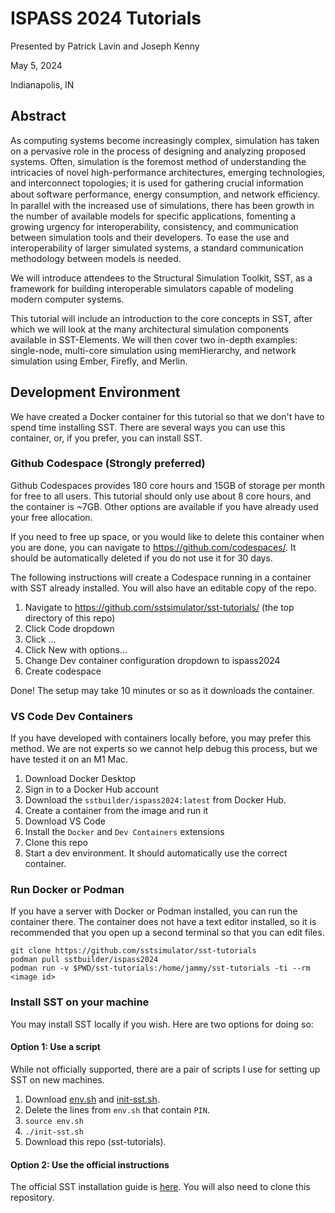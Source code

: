 # ISPASS 2024 Tutorials

Presented by Patrick Lavin and Joseph Kenny

May 5, 2024

Indianapolis, IN

## Abstract

As computing systems become increasingly complex, simulation has taken on a pervasive role in the process of designing and analyzing proposed systems.
Often, simulation is the foremost method of understanding the intricacies of novel high-performance architectures, emerging technologies, and interconnect topologies; it is used for gathering crucial information about software performance, energy consumption, and network eﬀiciency.
In parallel with the increased use of simulations, there has been growth in the number of available models for specific applications, fomenting a growing urgency for interoperability, consistency, and communication between simulation tools and their developers.
To ease the use and interoperability of larger simulated systems, a standard communication methodology between models is needed.

We will introduce attendees to the Structural Simulation Toolkit, SST, as a framework for building interoperable simulators capable of modeling modern computer systems.

This tutorial will include an introduction to the core concepts in SST, after which we will look at the many architectural simulation components available in SST-Elements. We will then cover two in-depth examples: single-node, multi-core simulation using memHierarchy, and network simulation using Ember, Firefly, and Merlin.


## Development Environment

We have created a Docker container for this tutorial so that we don't have to spend time installing SST. There are several ways you can use this container, or, if you prefer, you can install SST.

### Github Codespace (Strongly preferred)

Github Codespaces provides 180 core hours and 15GB of storage per month for free to all users. This tutorial should only use about 8 core hours, and the container is ~7GB. Other options are available if you have already used your free allocation.

If you need to free up space, or you would like to delete this container when you are done, you can navigate to https://github.com/codespaces/. It should be automatically deleted if you do not use it for 30 days.

The following instructions will create a Codespace running in a container with SST already installed. You will also have an editable copy of the repo.

1. Navigate to  https://github.com/sstsimulator/sst-tutorials/ (the top directory of this repo)
2. Click Code dropdown
3. Click ...
4. Click New with options...
5. Change Dev container configuration dropdown to ispass2024
6. Create codespace

Done! The setup may take 10 minutes or so as it downloads the container.

### VS Code Dev Containers

If you have developed with containers locally before, you may prefer this method. We are not experts so we cannot help debug this process, but we have tested it on an M1 Mac.

1. Download Docker Desktop
2. Sign in to a Docker Hub account
3. Download the `sstbuilder/ispass2024:latest` from Docker Hub.
4. Create a container from the image and run it
5. Download VS Code
6. Install the `Docker` and `Dev Containers` extensions
7. Clone this repo
8. Start a dev environment. It should automatically use the correct container.

### Run Docker or Podman

If you have a server with Docker or Podman installed, you can run the container there. The container does not have a text editor installed, so it is recommended that you open up a second terminal so that you can edit files.

```
git clone https://github.com/sstsimulator/sst-tutorials
podman pull sstbuilder/ispass2024
podman run -v $PWD/sst-tutorials:/home/jammy/sst-tutorials -ti --rm <image id>
```

### Install SST on your machine
You may install SST locally if you wish. Here are two options for doing so:

#### Option 1: Use a script
While not officially supported, there are a pair of scripts I use for setting up SST on new machines.

1. Download [env.sh](https://raw.githubusercontent.com/plavin/plavin.github.io/master/scripts/env.sh) and [init-sst.sh](https://raw.githubusercontent.com/plavin/plavin.github.io/master/scripts/init-sst.sh).
2. Delete the lines from `env.sh` that contain `PIN`.
3. `source env.sh`
4. `./init-sst.sh`
5. Download this repo (sst-tutorials).

#### Option 2: Use the official instructions
The official SST installation guide is [here](http://sst-simulator.org/SSTPages/SSTBuildAndInstall_13dot1dot0_SeriesDetailedBuildInstructions/).
You will also need to clone this repository.
